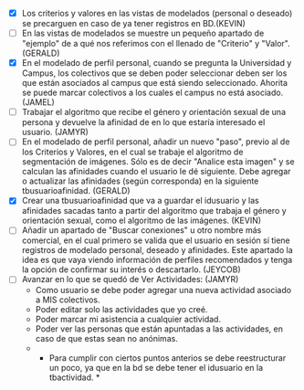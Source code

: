 - [x] Los criterios y valores en las vistas de modelados (personal o deseado) se precarguen en caso de ya tener registros en BD.(KEVIN)
- [ ] En las vistas de modelados se muestre un pequeño apartado de "ejemplo" de a qué nos referimos con el llenado de "Criterio" y "Valor".(GERALD)
- [x] En el modelado de perfil personal, cuando se pregunta la Universidad y Campus, los colectivos que se deben poder seleccionar deben ser los que están asociados al campus que está siendo seleccionado. Ahorita se puede marcar colectivos a los cuales el campus no está asociado. (JAMEL)
- [ ] Trabajar el algoritmo que recibe el género y orientación sexual de una persona y devuelve la afinidad de en lo que estaría interesado el usuario. (JAMYR)
- [ ] En el modelado de perfil personal, añadir un nuevo "paso", previo al de los Criterios y Valores, en el cual se trabaje el algoritmo de segmentación de imágenes. Sólo es de decir "Analice esta imagen" y se calculan las afinidades cuando el usuario le dé siguiente. Debe agregar o actualizar las afinidades (según corresponda) en la siguiente tbusuarioafinidad. (GERALD)
- [x] Crear una tbusuarioafinidad que va a guardar el idusuario y las afinidades sacadas tanto a partir del algoritmo que trabaja el género y orientación sexual, como el algoritmo de las imágenes. (KEVIN)
- [ ] Añadir un apartado de "Buscar conexiones" u otro nombre más comercial, en el cual primero se valida que el usuario en sesión sí tiene registros de modelado personal, deseado y afinidades. Este apartado la idea es que vaya viendo información de perfiles recomendados y tenga la opción de confirmar su interés o descartarlo. (JEYCOB)
- [ ] Avanzar en lo que se quedó de Ver Actividades: (JAMYR)
    - Como usuario se debe poder agregar una nueva actividad asociado a MIS colectivos. 
    - Poder editar solo las actividades que yo creé.
    - Poder marcar mi asistencia a cualquier actividad.
    - Poder ver las personas que están apuntadas a las actividades, en caso de que estas sean no anónimas.
    - * Para cumplir con ciertos puntos anterios se debe reestructurar un poco, ya que en la bd se debe tener el idusuario en la tbactividad. *